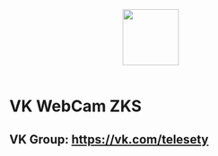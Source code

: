 <div align="center">
  <a href="https://vk.com/telesety">
    <img width="100" height="100" src="https://avatars3.githubusercontent.com/u/1478241?s=200&v=4">
  </a>
  <br>
  <br>

</div>

# VK WebCam ZKS   
## VK Group: https://vk.com/telesety   
